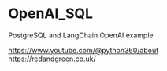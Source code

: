 # OpenAI_SQL
PostgreSQL and LangChain OpenAI example

  https://www.youtube.com/@python360/about<br>
  https://redandgreen.co.uk/
